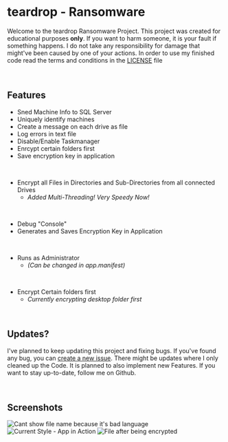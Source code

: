 # teardrop - Ransomware
Welcome to the teardrop Ransomware Project. This project was created for educational purposes <b>only</b>. If you want to harm someone, it is your fault if something happens. I do not take any responsibility for damage that might've been caused by one of your actions. In order to use my finished code read the terms and conditions in the [LICENSE](LICENSE) file

<br>

## Features
- Sned Machine Info to SQL Server
- Uniquely identify machines
- Create a message on each drive as file
- Log errors in text file
- Disable/Enable Taskmanager
- Enrcypt certain folders first
- Save encryption key in application

<br>

- Encrypt all Files in Directories and Sub-Directories from all connected Drives
  - <i>Added Multi-Threading! Very Speedy Now!</i>

<br>
   
- Debug "Console"
- Generates and Saves Encryption Key in Application

<br>

- Runs as Administrator
  - <i>(Can be changed in app.manifest)</i>

<br>
    
- Encrypt Certain folders first
  - <i>Currently encrypting desktop folder first</i>

<br>

## Updates?
I've planned to keep updating this project and fixing bugs. If you've found any bug, you can [create a new issue](https://github.com/hackthedev/teardrop/issues). There might be updates where I only cleaned up the Code. It is planned to also implement new Features. If you want to stay up-to-date, follow me on Github.

<br>

## Screenshots
<img title="Cant show file name because it's bad language" src="https://shy-devils.life-is-pa.in/6bO0ev.jpeg" />
<img title="Current Style - App in Action" src="https://shy-devils.life-is-pa.in/YnaurD.gif" />
<img title="File after being encrypted" src="https://shy-devils.life-is-pa.in/YCurqy.png" />
